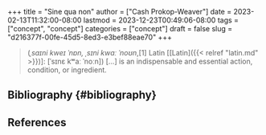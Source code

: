 +++
title = "Sine qua non"
author = ["Cash Prokop-Weaver"]
date = 2023-02-13T11:32:00-08:00
lastmod = 2023-12-23T00:49:06-08:00
tags = ["concept", "concept"]
categories = ["concept"]
draft = false
slug = "d216377f-00fe-45d5-8ed3-e3bef88eae70"
+++

> (_ˌsaɪni kweɪ ˈnɒn, ˌsɪni kwɑː ˈnoʊn_,[1] Latin [[Latin]({{< relref "latin.md" >}})]: [ˈsɪnɛ kʷaː ˈnoːn]) [...] is an indispensable and essential action, condition, or ingredient.


## Bibliography {#bibliography}

## References

<style>.csl-entry{text-indent: -1.5em; margin-left: 1.5em;}</style><div class="csl-bib-body">
</div>

